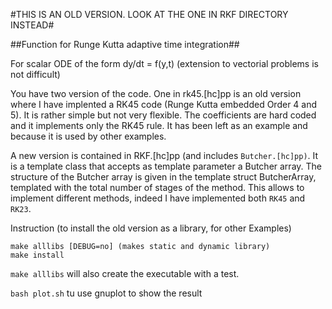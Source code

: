 #THIS IS AN OLD VERSION. LOOK AT THE ONE IN RKF DIRECTORY INSTEAD#






##Function for Runge Kutta adaptive time integration##

For scalar ODE of the form dy/dt = f(y,t)
(extension to vectorial problems is not difficult)

You have two version of the code. One in rk45.[hc]pp is an old version
where I have implented a RK45 code (Runge Kutta embedded Order 4 and
5). It is rather simple but not very flexible. The coefficients are
hard coded and it implements only the RK45 rule. It has been left as
an example and because it is used by other examples.

A new version is contained in RKF.[hc]pp (and includes
`Butcher.[hc]pp)`. It is a template class that accepts as template
parameter a Butcher array. The structure of the Butcher array is given
in the template struct ButcherArray, templated with the total number
of stages of the method. This allows to implement different methods,
indeed I have implemented both `RK45` and `RK23`.

Instruction (to install the old version as a library, for other Examples)

    make alllibs [DEBUG=no] (makes static and dynamic library)
    make install 

`make alllibs` will also create the executable with a test.

`bash plot.sh` tu use gnuplot to show the result
